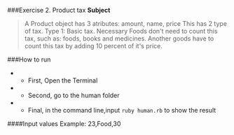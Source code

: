 ###Exercise 2. Product tax
**Subject**
> A Product object has 3 atributes: amount, name, price
> This has 2 type of tax.
> Type 1: Basic tax. Necessary Foods don't need to count this tax, such as: foods, books and medicines. 
> Another goods have to count this tax by adding 10 percent of it's price.


###How to run
+ - First, Open the Terminal
+ - Second, go to the human folder
+ - Final, in the command line,input  `ruby human.rb` to show the result



####Input values
Example: 23,Food,30
